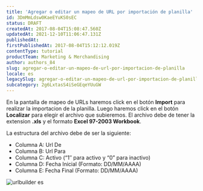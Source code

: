 ```yaml
---
title: 'Agregar o editar un mapeo de URL por importación de planilla'
id: 3DmMmLdsw0KaeEYuKS0sEC
status: DRAFT
createdAt: 2017-08-04T15:08:47.560Z
updatedAt: 2021-12-10T11:06:47.131Z
publishedAt: 
firstPublishedAt: 2017-08-04T15:12:12.019Z
contentType: tutorial
productTeam: Marketing & Merchandising
author: authors_84
slug: agregar-o-editar-un-mapeo-de-url-por-importacion-de-planilla
locale: es
legacySlug: agregar-o-editar-un-mapeo-de-url-por-importacion-de-planilla
subcategory: 2g6LxtasS4iSeGEqeYUuGW
---
```


En la pantalla de mapeo de URLs haremos click en el botón __Import__ para realizar la importacion de la planilla. Luego haremos click en el botón __Localizar__ para elegir el archivo que subieremos. El archivo debe de tener la extension **.xls** y el formato **Excel 97-2003 Workbook**. 

La estructura del archivo debe de ser la siguiente:
- Columna A: Url De
- Columna B: Url Para
- Columna C: Activo (“1″ para activo y “0” para inactivo)
- Columna D: Fecha Inicial (Formato: DD/MM/AAAA)
- Columna E: Fecha Final (Formato: DD/MM/AAAA)

![urlbuilder es](//images.ctfassets.net/alneenqid6w5/3R4XJx8UHekUASMY6euqAy/24705df3a75db5c4fcc780102689c322/urlbuilder_es.png)
